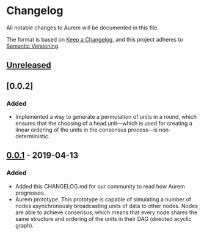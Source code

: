 # Changelog

All notable changes to Aurem will be documented in this file.

The format is based on [Keep a Changelog](https://keepachangelog.com/en/1.0.0/),
and this project adheres to [Semantic Versioning](https://semver.org/spec/v2.0.0.html).

## [Unreleased]

## [0.0.2]

### Added
 
- Implemented a way to generate a permutation of units in a round, which ensures
  that the choosing of a head unit&mdash;which is used for creating a linear
  ordering of the units in the consensus process&mdash;is non-deterministic.

## [0.0.1] - 2019-04-13

### Added

- Added this CHANGELOG.md for our community to read how Aurem progresses.
- Aurem prototype. This prototype is capable of simulating a number of nodes
  asynchronously broadcasting units of data to other nodes. Nodes are able to
  achieve consensus, which means that every node shares the same structure and
  ordering of the units in their DAG (directed acyclic graph).

[unreleased]: https://github.com/Discreet/aurem/compare/v0.0.1...HEAD
[0.0.1]: https://github.com/Discreet/aurem/releases/tag/v0.0.1
